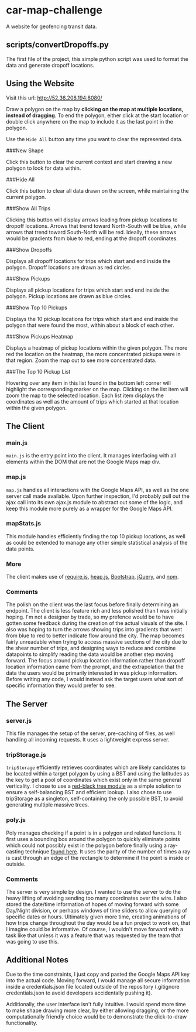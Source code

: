 # car-map-challenge
A website for geofencing transit data.


## scripts/convertDropoffs.py

The first file of the project, this simple python script was used to format the data and generate dropoff locations.

## Using the Website
Visit this url: <http://52.36.208.194:8080/>

Draw a polygon on the map by **clicking on the map at multiple locations, instead of dragging**. To end the polygon, either click at the start location or double click anywhere on the map to include it as the last point in the polygon.

Use the `Hide All` button any time you want to clear the represented data.

###New Shape

Click this button to clear the current context and start drawing a new polygon to look for data within.

###Hide All

Click this button to clear all data drawn on the screen, while maintaining the current polygon.

###Show All Trips

Clicking this button will display arrows leading from pickup locations to dropoff locations. Arrows that trend toward North-South will be blue, while arrows that trend toward South-North will be red. Ideally, these arrows would be gradients from blue to red, ending at the dropoff coordinates.

###Show Dropoffs

Displays all dropoff locations for trips which start and end inside the polygon. Dropoff locations are drawn as red circles.

###Show Pickups

Displays all pickup locations for trips which start and end inside the polygon. Pickup locations are drawn as blue circles.

###Show Top 10 Pickups

Displays the 10 pickup locations for trips which start and end inside the polygon that were found the most, within about a block of each other.

###Show Pickups Heatmap

Displays a heatmap of pickup locations within the given polygon. The more red the location on the heatmap, the more concentrated pickups were in that region. Zoom the map out to see more concentrated data.

###The Top 10 Pickup List

Hovering over any item in this list found in the bottom left corner will highlight the corresponding marker on the map. Clicking on the list item will zoom the map to the selected location. Each list item displays the coordinates as well as the amount of trips which started at that location within the given polygon.

## The Client

### main.js

`main.js` is the entry point into the client. It manages interfacing with all elements within the DOM that are not the Google Maps map div.

### map.js

`map.js` handles all interactions with the Google Maps API, as well as the one server call made available. Upon further inspection, I'd probably pull out the ajax call into its own ajax.js module to abstract out some of the logic, and keep this module more purely as a wrapper for the Google Maps API.

### mapStats.js

This module handles efficiently finding the top 10 pickup locations, as well as could be extended to manage any other simple statistical analysis of the data points.

### More

The client makes use of [require.js](http://requirejs.org/), [heap.js](https://www.npmjs.com/package/heap), [Bootstrap](http://getbootstrap.com/javascript/), [jQuery](https://jquery.com/), and [npm](https://www.npmjs.com/).

### Comments

The polish on the client was the last focus before finally determining an endpoint. The client is less feature rich and less polished than I was initially hoping. I'm not a designer by trade, so my prefence would be to have gotten some feedback during the creation of the actual visuals of the site. I also was hoping to turn the arrows showing trips into gradients that went from blue to red to better indicate flow around the city. The map becomes fairly unreadable when trying to access massive sections of the city due to the shear number of trips, and designing ways to reduce and combine datapoints to simplify reading the data would be another step moving forward. The focus around pickup location information rather than dropoff location information came from the prompt, and the extrapolation that the data the users would be primarily interested in was pickup information. Before writing any code, I would instead ask the target users what sort of specific information they would prefer to see.

## The Server

### server.js

This file manages the setup of the server, pre-caching of files, as well handling all incoming requests. It uses a lightweight express server.

### tripStorage.js

`tripStorage` efficiently retrieves coordinates which are likely candidates to be located within a target polygon by using a BST and using the latitudes as the key to get a pool of coordinates which exist only in the same general verticality. I chose to use a [red-black tree module](https://www.npmjs.com/package/redblack) as a simple solution to ensure a self-balancing BST and efficient lookup. I also chose to use tripStorage as a singleton, self-containing the only possible BST, to avoid generating multiple massive trees.

### poly.js

Poly manages checking if a point is in a polygon and related functions. It first uses a bounding box around the polygon to quickly eliminate points which could not possibly exist in the polygon before finally using a ray-casting technique [found here](http://www.ecse.rpi.edu/Homepages/wrf/Research/Short_Notes/pnpoly.html). It uses the parity of the number of times a ray is cast through an edge of the rectangle to determine if the point is inside or outside.

### Comments

The server is very simple by design. I wanted to use the server to do the heavy lifting of avoiding sending too many coordinates over the wire. I also stored the date/time information of hopes of moving forward with some Day/Night division, or perhaps windows of time sliders to allow querying of specific dates or hours. Ultimately given more time, creating animations of how trips change throughout the day would be a fun project to work on, that I imagine could be informative. Of course, I wouldn't move forward with a task like that unless it was a feature that was requested by the team that was going to use this.

## Additional Notes

Due to the time constraints, I just copy and pasted the Google Maps API key into the actual code. Moving forward, I would manage all secure information inside a credentials.json file located outside of the repository (.gitignore credentials.json to avoid developers accidentally pushing it).

Additionally, the user interface isn't fully intuitive. I would spend more time to make shape drawing more clear, by either allowing dragging, or the more computationally friendly choice would be to demonstrate the click-to-draw functionality.
